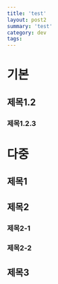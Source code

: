 ```yaml
---
title: 'test'
layout: post2
summary: 'test'
category: dev
tags: 
---
```


# 기본
## 제목1.2
### 제목1.2.3
# 다중
## 제목1
## 제목2
### 제목2-1
### 제목2-2
## 제목3